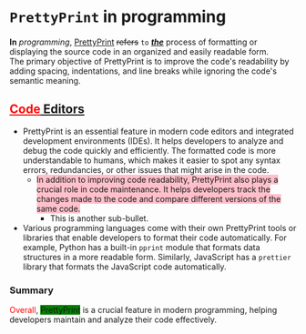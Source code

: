 # `PrettyPrint` in programming
**In** *programming*, <ins>PrettyPrint</ins> ~~refers~~ `to` <ins>***the***</ins> process of formatting or displaying the source code in an organized and easily readable form.   
	The primary objective of PrettyPrint is to improve the code's readability by adding spacing, indentations, and line breaks while ignoring the code's semantic meaning.  
## <span style="color:red"><ins>Code</ins></span><ins> Editors</ins>
- PrettyPrint is an essential feature in modern code editors and integrated development environments (IDEs). It helps developers to analyze and debug the code quickly and efficiently. The formatted code is more understandable to humans, which makes it easier to spot any syntax errors, redundancies, or other issues that might arise in the code.
	- <span style="background-color:pink">In addition to improving code readability, PrettyPrint also plays a crucial role in code maintenance. It helps developers track the changes made to the code and compare different versions of the same code.</span>
		- This is another sub-bullet.
- Various programming languages come with their own PrettyPrint tools or libraries that enable developers to format their code automatically. For example, Python has a built-in `pprint` module that formats data structures in a more readable form. Similarly, JavaScript has a `prettier` library that formats the JavaScript code automatically.
### Summary
<span style="color:red">Overall</span>, <span style="background-color:green">PrettyPrint</span> is a crucial feature in modern programming, helping developers maintain and analyze their code effectively.  
